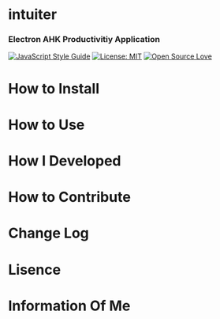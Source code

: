 # intuiter
### Electron AHK Productivitiy Application
[![JavaScript Style Guide](https://img.shields.io/badge/code_style-standard-brightgreen.svg)](https://standardjs.com)
[![License: MIT](https://img.shields.io/badge/License-MIT-yellow.svg)](https://opensource.org/licenses/MIT)
[![Open Source Love](https://badges.frapsoft.com/os/v2/open-source.png?v=103)](https://github.com/ellerbrock/open-source-badges/)

# How to Install

# How to Use

# How I Developed

# How to Contribute

# Change Log

# Lisence

# Information Of Me